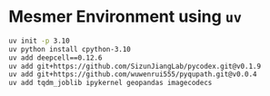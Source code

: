 # Mesmer Environment using `uv`

```bash
uv init -p 3.10
uv python install cpython-3.10
uv add deepcell==0.12.6 
uv add git+https://github.com/SizunJiangLab/pycodex.git@v0.1.9
uv add git+https://github.com/wuwenrui555/pyqupath.git@v0.0.4
uv add tqdm_joblib ipykernel geopandas imagecodecs
```
